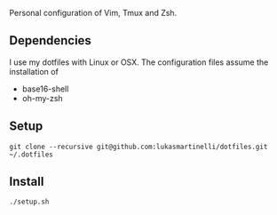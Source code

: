 Personal configuration of Vim, Tmux and Zsh.

## Dependencies

I use my dotfiles with Linux or OSX.
The configuration files assume the installation of
- base16-shell
- oh-my-zsh

## Setup
	git clone --recursive git@github.com:lukasmartinelli/dotfiles.git ~/.dotfiles

## Install
	./setup.sh

